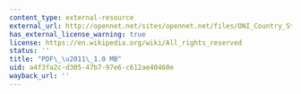 ```yaml
---
content_type: external-resource
external_url: http://opennet.net/sites/opennet.net/files/ONI_Country_Study_Iran.pdf
has_external_license_warning: true
license: https://en.wikipedia.org/wiki/All_rights_reserved
status: ''
title: "PDF\_\u2011\_1.0 MB"
uid: a4f3fa2c-d305-47b7-97e6-c612ae40460e
wayback_url: ''
---
```

